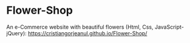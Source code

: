 # Flower-Shop
An e-Commerce website with beautiful flowers (Html, Css, JavaScript-jQuery): 
https://cristiangorjeanul.github.io/Flower-Shop/
